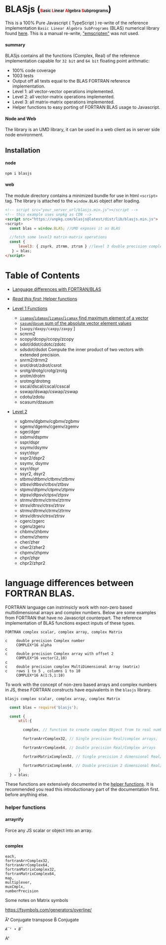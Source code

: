 # BLASjs  (<span style="font-size:small" ><span style="color:red; font-weight: bold;">B</span>asic <span style="color:red; font-weight: bold;">L</span>inear <span style="color:red; font-weight: bold;">A</span>lgebra <span style="color:red; font-weight: bold;">S</span>ubprograms</span>)

This is a 100% Pure Javascript ( TypeScript ) re-write of the reference implementation `Basic Linear Algebra SubPrograms` (BLAS) numerical library found [here][blas-site].
This is a manual re-write, ["emscripten"](https://kripken.github.io/emscripten-site) was not used.

#### summary

BLASjs contains all the functions (Complex, Real) of the reference implementation capable for `32 bit` and `64 bit` floating point arithmatic:

* 100% code coverage
* 1003 tests
* Output off all tests equal to the BLAS FORTRAN reference implementation.
* Level 1: all vector-vector operations implemented.
* Level 2: all vector-matrix operations implemented.
* Level 3: all matrix-matrix operations implemented.
* Helper functions to easy porting of FORTRAN BLAS usage to Javascript.

#### Node and Web

The library is an UMD library, it can be used in a web client
as in server side node environment.

## Installation

#### node

```bash
npm i blasjs
```

#### web

The module directory contains a minimized bundle for use in html `<script>` tag. The library is attached to the `window.BLAS` object after loading.

```html
<!-- script src="your_server_url/blasjs.min.js"></script -->
<!-- this example uses unpkg as CDN -->
<script src="https://unpkg.com/blasjs@latest/dist/lib/blasjs.min.js">
<script>
  const blas = window.BLAS; //UMD exposes it as BLAS

  //fetch some level3 matrix-matrix operations
  const {
      level3: { zsyrk, ztrmm, ztrsm } //level 3 double precision complex operations
   } = blas;
</script>
```

# Table of Contents

* [Language differences with FORTRAN/BLAS](#language-differences-with-FORTRAN-BLAS)
* [*Read this first*: Helper functions](#helper-functions-for-working-with-blasjs)
* [Level 1 Functions](#level-1)
    * [`isamax`/`idamax`/`izamax`/`icamax` find maximum element of a vector]()
    * [`sasum`/`dasum` sum of the absolute vector element values]()
    * [`saxpy/daxpy/caxpy/zaxpy` ]
    * scnrm2
    * scopy/dcopy/ccopy/zcopy
    * sdot/ddot/cdotc/zdotc
    * sdsdot/dsdot  Compute the inner product of two vectors with extended precision.
    * snrm2/drnm2
    * srot/drot/zdrot/csrot
    * srotg/drotg/crotg/zrotg
    * srotm/drotm
    * srotmg/drotmg
    * sscal/dscal/cscal/csscal
    * sswap/dswap/cswap/zswap
    * cdotu/zdotu
    * scasum/dzasum

* [Level 2](#level-2) 
    * sgbmv/dgbmv/cgbmv/zgbmv
    * sgemv/dgemv/cgemv/zgemv
    * sger/dger
    * ssbmv/dspmv
    * sspr/dspr
    * ssymv/dsymv
    * ssyr/dsyr
    * sspr2/dspr2
    * ssymv, dsymv
    * ssyr/dsyr
    * ssyr2, dsyr2
    * stbmv/dtbmv/ctbmv/ztbmv
    * stbsv/dtbsv/ctbsv/ztbsv
    * stpmv/dtpmv/ctpmv/ztpmv
    * stpsv/dtpsv/ctpsv/ztpsv
    * strmv/dtrmv/ctrmv/ztrmv
    * strsv/dtrsv/ctrsv/ztrsv
    * strmv/dtrmv/ctrmv/ztrmv
    * strsv/dtrsv/ctrsv/ztrsv
    * cgerc/zgerc
    * cgeru/zgeru
    * chbmv/zhbmv
    * chemv/zhemv
    * cher/zher
    * cher2/zher2
    * chpmv/zhpmv
    * chpr/zhpr
    * chpr2/zhpr2

# language differences between FORTRAN BLAS.

FORTRAN language can instrinsicly work with non-zero based multidimensional arrays and complex numbers. Below are some examples from FORTRAN that have no Javascript counterpart. The reference implementation of BLAS functions expect inputs of these types.

`FORTRAN complex scalar, complex array, complex Matrix`

```f77
c    double precision Complex number
     COMPLEX*16 alpha
c
c    double precision Complex array with offset 2
     COMPLEX*16 vector(2,10)
c
c    double precision complex MultiDimensional Array (matrix)
c    rows 1 to 5 , columns 1 to 10
     COMPLEX*16 A(1:5,1:10)
```

To work with the concept of non-zero based arrays and complex numbers in JS, 
these FORTRAN constructs have equivalents in the `blasjs` library.

`blasjs complex scalar, complex array, complex Matrix`

```javascript
  const blas = require('blasjs');

  const {
      util:{

        complex, // function to create complex Object from to real numbers, 

        fortranArrComplex32, // Single precision Real/complex arrays, 

        fortranArrComplex64, // Double precision Real/Complex arrays

        fortranMatrixComplex32, // Single precision 2 dimensional Real/Complex arrays

        fortranMatrixComplex64, // Double precision 2 dimensional Real/Complex arrays
      }
  } = blas;
```

These functions are extensively documented in the [helper functions](#helper-functions-for-working-with-blasjs).
It is recommended you read this introductionary part of the documentation first.
before anything else.

### helper functions

#### arrayrify
  
Force any JS scalar or object into an array.

```javascript

```

#### complex
    each,
    fortranArrComplex32,
    fortranArrComplex64,
    fortranMatrixComplex32,
    fortranMatrixComplex64,
    map,
    multiplexer,
    muxCmplx,
    numberPrecision



[srotg]: https://en.wikipedia.org/wiki/Givens_rotation
[givenmodified]: https://www.ibm.com/support/knowledgecenter/en/SSFHY8_5.5.0/com.ibm.cluster.essl.v5r5.essl100.doc/am5gr_srotm.htm

[caxpy]:  http://www.netlib.org/lapack/explore-html/da/df6/group__complex__blas__level1_ga9605cb98791e2038fd89aaef63a31be1.html

[blas-site]: http://www.netlib.org/blas/
[blas-source]: https://github.com/Reference-LAPACK/lapack/tree/master/BLAS



Some notes on Matrix symbols

https://fsymbols.com/generators/overline/

A̅ᵗ   Conjugate transpose
B̅    Conjugate

_`A̅ᵗ ∙ B̅`_

Aᵗ 
```
